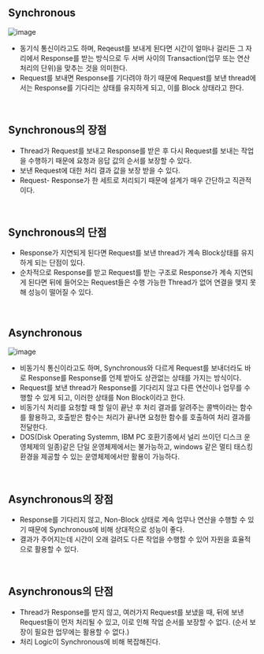 ## Synchronous
![image](https://user-images.githubusercontent.com/64126100/196896232-c822a74d-bbe5-4cc5-b49a-7e4003b4197d.png)

- 동기식 통신이라고도 하며, Reqeust를 보내게 된다면 시간이 얼마나 걸리든 그 자리에서 Response를 받는 방식으로 두 서버 사이의 Transaction(업무 또는 연산 처리의 단위)을 맞추는 것을 의미한다.
- Request를 보내면 Response를 기다려야 하기 때문에 Request를 보낸 thread에서는 Response를 기다리는 상태를 유지하게 되고, 이를 Block 상태라고 한다.

<br>

## Synchronous의 장점
- Thread가 Request를 보내고 Response를 받은 후 다시 Request를 보내는 작업을 수행하기 때문에 요청과 응답 값의 순서를 보장할 수 있다.
- 보낸 Request에 대한 처리 결과 값을 보장 받을 수 있다.
- Request- Response가 한 세트로 처리되기 때문에 설계가 매우 간단하고 직관적이다.

<br>

## Synchronous의 단점
- Response가 지연되게 된다면 Request를 보낸 thread가 계속 Block상태를 유지하게 되는 단점이 있다.
- 순차적으로 Response를 받고 Request를 받는 구조로 Response가 계속 지연되게 된다면 뒤에 들어오는 Request들은 수행 가능한 Thread가 없어 연결을 맺지 못 해 성능이 떨어질 수 있다.

<br>

## Asynchronous
![image](https://user-images.githubusercontent.com/64126100/196897279-d29ce766-c08e-48aa-8f16-50eabe647262.png)

- 비동기식 통신이라고도 하며, Synchronous와 다르게 Request를 보내더라도 바로 Response를 Response를 언제 받아도 상관없는 상태를 가지는 방식이다.
- Request를 보낸 thread가 Response를 기다리지 않고 다른 연산이나 업무를 수행할 수 있게 되고, 이러한 상태를 Non Block이라고 한다.
- 비동기식 처리를 요청할 때 할 일이 끝난 후 처리 결과를 알려주는 콜백이라는 함수를 활용하고, 호출받은 함수는 처리가 끝나면 요청한 함수를 호출하여 처리 결과를 전달한다.
- DOS(Disk Operating Systemm, IBM PC 호환기종에서 널리 쓰이던 디스크 운영체제의 일종)같은 단일 운영체제에서는 불가능하고, windows 같은 멀티 태스킹 환경을 제공할 수 있는 운영체제에서만 활용이 가능하다.

<br>

## Asynchronous의 장점
- Response를 기다리지 않고, Non-Block 상태로 계속 업무나 연산을 수행할 수 있기 때문에 Synchronous에 비해 상대적으로 성능이 좋다.
- 결과가 주어지는데 시간이 오래 걸려도 다른 작업을 수행할 수 있어 자원을 효율적으로 활용할 수 있다.

<br>

## Asynchronous의 단점
- Thread가 Response를 받지 않고, 여러가지 Request를 보냈을 때, 뒤에 보낸 Request들이 먼저 처리될 수 있고, 이로 인해 작업 순서를 보장할 수 없다. (순서 보장이 필요한 업무에는 활용할 수 없다.)
- 처리 Logic이 Synchronous에 비해 복잡해진다.
